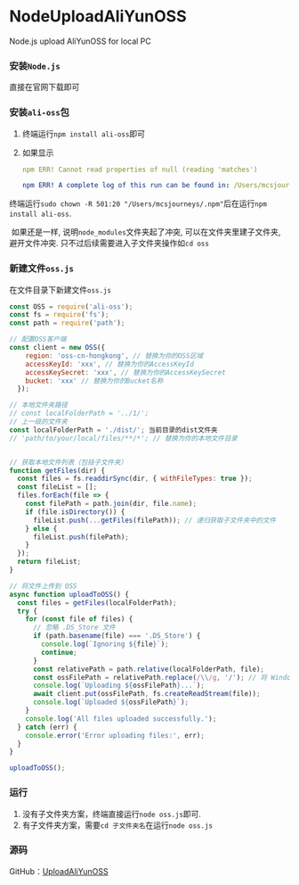# NodeUploadAliYunOSS
Node.js upload AliYunOSS for local PC


### 安装`Node.js`

直接在官网下载即可



### 安装`ali-oss`包

1. 终端运行`npm install ali-oss`即可

2. 如果显示

   ```yml
   npm ERR! Cannot read properties of null (reading 'matches')
   
   npm ERR! A complete log of this run can be found in: /Users/mcsjourneys/.npm/_logs/2024-05-06T16_46_10_804Z-debug-0.log
   ```

​	终端运行`sudo chown -R 501:20 "/Users/mcsjourneys/.npm"`后在运行`npm install ali-oss`.

​	如果还是一样, 说明`node_modules`文件夹起了冲突, 可以在文件夹里建子文件夹, 避开文件冲突. 只不过后续需要进入子文件夹操作如`cd oss`



### 新建文件`oss.js`

在文件目录下新建文件`oss.js`

```javascript
const OSS = require('ali-oss');
const fs = require('fs');
const path = require('path');

// 配置OSS客户端
const client = new OSS({
    region: 'oss-cn-hongkong', // 替换为你的OSS区域
    accessKeyId: 'xxx', // 替换为你的AccessKeyId
    accessKeySecret: 'xxx', // 替换为你的AccessKeySecret
    bucket: 'xxx' // 替换为你的Bucket名称
  });

// 本地文件夹路径
// const localFolderPath = '../1/';
// 上一级的文件夹
const localFolderPath = './dist/'; 当前目录的dist文件夹
// 'path/to/your/local/files/**/*'; // 替换为你的本地文件目录


// 获取本地文件列表（包括子文件夹）
function getFiles(dir) {
  const files = fs.readdirSync(dir, { withFileTypes: true });
  const fileList = [];
  files.forEach(file => {
    const filePath = path.join(dir, file.name);
    if (file.isDirectory()) {
      fileList.push(...getFiles(filePath)); // 递归获取子文件夹中的文件
    } else {
      fileList.push(filePath);
    }
  });
  return fileList;
}

// 将文件上传到 OSS
async function uploadToOSS() {
  const files = getFiles(localFolderPath);
  try {
    for (const file of files) {
      // 忽略 .DS_Store 文件
      if (path.basename(file) === '.DS_Store') {
        console.log(`Ignoring ${file}`);
        continue;
      }
      const relativePath = path.relative(localFolderPath, file);
      const ossFilePath = relativePath.replace(/\\/g, '/'); // 将 Windows 路径转换为 POSIX 格式
      console.log(`Uploading ${ossFilePath}...`);
      await client.put(ossFilePath, fs.createReadStream(file));
      console.log(`Uploaded ${ossFilePath}`);
    }
    console.log('All files uploaded successfully.');
  } catch (err) {
    console.error('Error uploading files:', err);
  }
}

uploadToOSS();
```



### 运行

1. 没有子文件夹方案，终端直接运行`node oss.js`即可.
2. 有子文件夹方案，需要`cd 子文件夹名`在运行`node oss.js`


### 源码
GitHub：[UploadAliYunOSS](https://github.com/MCSJOURNEY/UploadAliYunOSS)
